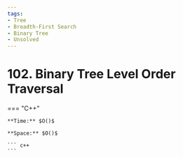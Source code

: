 ```yaml
---
tags:
- Tree
- Breadth-First Search
- Binary Tree
- Unsolved
---
```



# 102. Binary Tree Level Order Traversal

=== "C++"

    **Time:** $O()$

    **Space:** $O()$

    ``` c++
    ```
